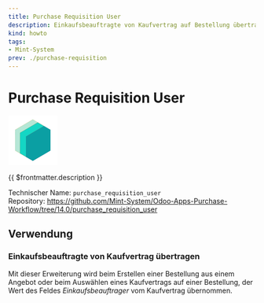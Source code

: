 ```yaml
---
title: Purchase Requisition User
description: Einkaufsbeauftragte von Kaufvertrag auf Bestellung übertragen.
kind: howto
tags:
- Mint-System
prev: ./purchase-requisition
---
```

# Purchase Requisition User
![icon_oms_box](attachments/icons_odoo_mint_system.png)

{{ $frontmatter.description }}

Technischer Name: `purchase_requisition_user`\
Repository: <https://github.com/Mint-System/Odoo-Apps-Purchase-Workflow/tree/14.0/purchase_requisition_user>

## Verwendung

### Einkaufsbeauftragte von Kaufvertrag übertragen

Mit dieser Erweiterung wird beim Erstellen einer Bestellung aus einem Angebot oder beim Auswählen eines Kaufvertrags auf einer Bestellung, der Wert des Feldes *Einkaufsbeauftrager* vom Kaufvertrag übernommen.
